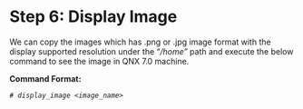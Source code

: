 # Step 6: Display Image

We can copy the images which has .png or .jpg image format with the display supported resolution under the “_/home”_ path and execute the below command to see the image in QNX 7.0 machine.

**Command Format:**

_`# display_image <image_name>`_
